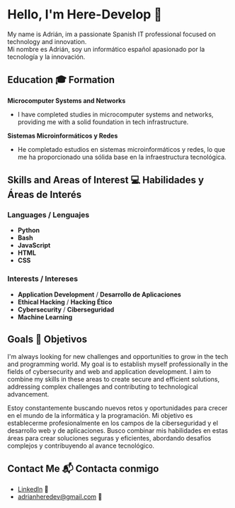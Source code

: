 # Hello, I'm Here-Develop 👋  
My name is Adrián, im a passionate Spanish IT professional focused on technology and innovation.  
Mi nombre es Adrián, soy un informático español apasionado por la tecnología y la innovación.

## Education 🎓 Formation  
**Microcomputer Systems and Networks**  
- I have completed studies in microcomputer systems and networks, providing me with a solid foundation in tech infrastructure.  

**Sistemas Microinformáticos y Redes**  
- He completado estudios en sistemas microinformáticos y redes, lo que me ha proporcionado una sólida base en la infraestructura tecnológica.

## Skills and Areas of Interest 💻 Habilidades y Áreas de Interés  
### Languages / Lenguajes  
- **Python**  
- **Bash**  
- **JavaScript**  
- **HTML**  
- **CSS**  

### Interests / Intereses  
- **Application Development** / **Desarrollo de Aplicaciones**  
- **Ethical Hacking** / **Hacking Ético**  
- **Cybersecurity** / **Ciberseguridad**
-  **Machine Learning**  

## Goals 🌱 Objetivos  
I'm always looking for new challenges and opportunities to grow in the tech and programming world. My goal is to establish myself professionally in the fields of cybersecurity and web and application development. I aim to combine my skills in these areas to create secure and efficient solutions, addressing complex challenges and contributing to technological advancement.

Estoy constantemente buscando nuevos retos y oportunidades para crecer en el mundo de la informática y la programación. Mi objetivo es establecerme profesionalmente en los campos de la ciberseguridad y el desarrollo web y de aplicaciones. Busco combinar mis habilidades en estas áreas para crear soluciones seguras y eficientes, abordando desafíos complejos y contribuyendo al avance tecnológico.
## Contact Me 📬 Contacta conmigo  
- [LinkedIn](https://www.linkedin.com/in/adri%C3%A1n-heredero-antonio-660a93328?utm_source=share&utm_campaign=share_via&utm_content=profile&utm_medium=ios_app) 🤝
- [adrianheredev@gmail.com](mailto:adrianheredev@gmail.com) 📧 
